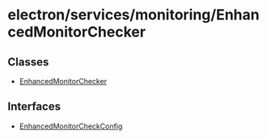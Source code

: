 # electron/services/monitoring/EnhancedMonitorChecker

## Classes

- [EnhancedMonitorChecker](classes/EnhancedMonitorChecker.md)

## Interfaces

- [EnhancedMonitorCheckConfig](interfaces/EnhancedMonitorCheckConfig.md)
